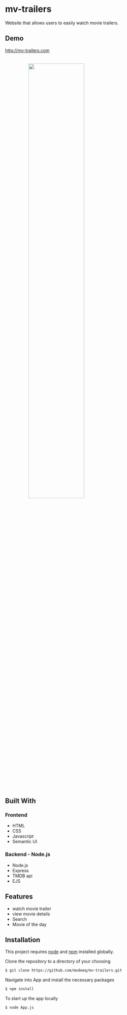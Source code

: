 # mv-trailers


Website that allows users to easily watch movie trailers.

## Demo

http://mv-trailers.com
<br/><br/>
&emsp; &emsp; &emsp;&emsp;&emsp;&emsp;&emsp;&emsp;&emsp;
<img src="http://www.mdeeq.com/projects/p2.png" width="60%" style="margin-left:15%"/>



## Built With

### Frontend

* HTML
* CSS
* Javascript
* Semantic UI

### Backend - Node.js

* Node.js
* Express
* TMDB api
* EJS

## Features

* watch movie trailer 
* view movie details 
* Search
* Movie of the day

## Installation

This project requires [node](http://nodejs.org) and [npm](https://npmjs.com) installed globally. 

Clone the repository to a directory of your choosing

```sh
$ git clone https://github.com/modeeq/mv-trailers.git
```
Navigate into App and install the necessary packages

```sh
$ npm install 
```
To start up the app locally

```sh
$ node App.js
```
  
  
